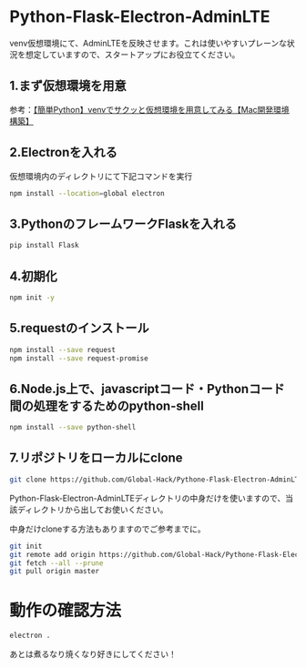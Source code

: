 # Python-Flask-Electron-AdminLTE
venv仮想環境にて、AdminLTEを反映させます。これは使いやすいプレーンな状況を想定していますので、スタートアップにお役立てください。

## 1.まず仮想環境を用意
参考：[【簡単Python】venvでサクッと仮想環境を用意してみる【Mac開発環境構築】](https://global-hack.com/blog/archives/93)

## 2.Electronを入れる
仮想環境内のディレクトリにて下記コマンドを実行
```bash
npm install --location=global electron
```

## 3.PythonのフレームワークFlaskを入れる
```bash
pip install Flask
```

## 4.初期化
```bash
npm init -y
```

## 5.requestのインストール
```bash
npm install --save request
npm install --save request-promise
```

## 6.Node.js上で、javascriptコード・Pythonコード間の処理をするためのpython-shell
```bash
npm install --save python-shell
```

## 7.リポジトリをローカルにclone
```bash
git clone https://github.com/Global-Hack/Pythone-Flask-Electron-AdminLTE.git
```
Python-Flask-Electron-AdminLTEディレクトリの中身だけを使いますので、当該ディレクトリから出してお使いください。

中身だけcloneする方法もありますのでご参考までに。
```bash
git init
git remote add origin https://github.com/Global-Hack/Pythone-Flask-Electron-AdminLTE.git
git fetch --all --prune
git pull origin master
```

# 動作の確認方法
```bash
electron .
```

あとは煮るなり焼くなり好きにしてください！
